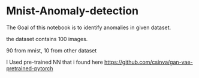# Mnist-Anomaly-detection

The Goal of this notebook is to identify anomalies in given dataset.

the dataset contains 100 images.

90 from mnist, 10 from other dataset


I Used pre-trained NN that i found here https://github.com/csinva/gan-vae-pretrained-pytorch
